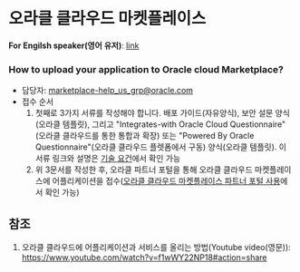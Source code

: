 # 오라클 클라우드 마켓플레이스

**For Engilsh speaker(영어 유저)**: [link](https://github.com/joungminko/oracle-cloud-marketplace/blob/master/README.md)

### How to upload your application to Oracle cloud Marketplace?

  - 담당자: marketplace-help_us_grp@oracle.com
  - 접수 순서
    1. 첫째로 3가지 서류를 작성해야 합니다. 배포 가이드(자유양식), 보안 설문 양식(오라클 템플릿), 그리고 "Integrates-with Oracle Cloud Questionnaire"(오라클 클라우드를 통한 통합과 확장) 또는 "Powered By Oracle Questionnaire"(오라클 클라우드 플렛폼에서 구동) 양식(오라클 템플릿).  이 서류 링크와 설명은 [기술 요건](https://github.com/joungminko/oracle-cloud-marketplace/blob/master/technical-requirement.md)에서 확인 가능
    2. 위 3문서를 작성한 후, 오라클 파트너 포털을 통해 오라클 클라우드 마켓플레이스에 어플리케이션을 접수([오라클 클라우드 마켓플레이스 파트너 포털 사용](https://github.com/joungminko/oracle-cloud-marketplace/blob/master/publisher-application.md)에서 확인 가능)


## 참조
1. 오라클 클라우드에 어플리케이션과 서비스를 올리는 방법(Youtube video(영문)): https://www.youtube.com/watch?v=f1wWY22NP18#action=share
